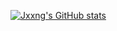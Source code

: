 [![Jxxng's GitHub stats](https://github-readme-stats.vercel.app/api?username=jxxng00)](https://github.com/anuraghazra/github-readme-stats)
